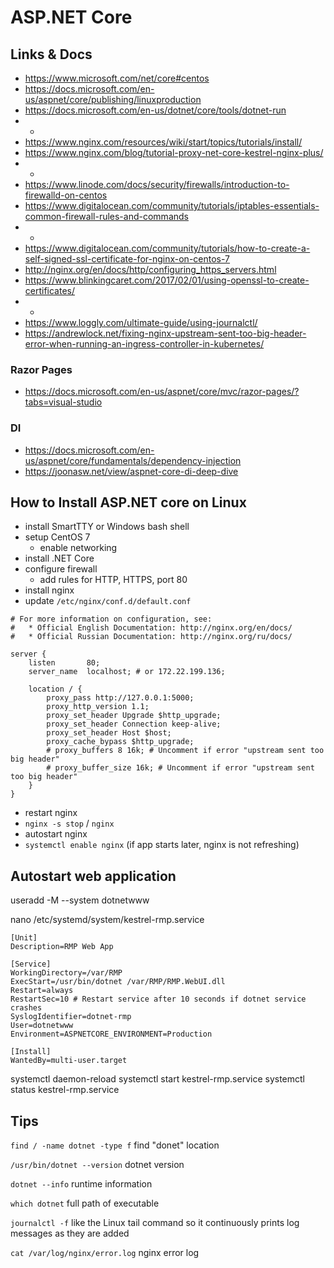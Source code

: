 # ASP.NET Core

## Links & Docs

* https://www.microsoft.com/net/core#centos
* https://docs.microsoft.com/en-us/aspnet/core/publishing/linuxproduction
* https://docs.microsoft.com/en-us/dotnet/core/tools/dotnet-run
* -
* https://www.nginx.com/resources/wiki/start/topics/tutorials/install/
* https://www.nginx.com/blog/tutorial-proxy-net-core-kestrel-nginx-plus/
* -
* https://www.linode.com/docs/security/firewalls/introduction-to-firewalld-on-centos
* https://www.digitalocean.com/community/tutorials/iptables-essentials-common-firewall-rules-and-commands
* -
* https://www.digitalocean.com/community/tutorials/how-to-create-a-self-signed-ssl-certificate-for-nginx-on-centos-7
* http://nginx.org/en/docs/http/configuring_https_servers.html
* https://www.blinkingcaret.com/2017/02/01/using-openssl-to-create-certificates/
* -
* https://www.loggly.com/ultimate-guide/using-journalctl/
* https://andrewlock.net/fixing-nginx-upstream-sent-too-big-header-error-when-running-an-ingress-controller-in-kubernetes/

### Razor Pages

* https://docs.microsoft.com/en-us/aspnet/core/mvc/razor-pages/?tabs=visual-studio

### DI

* https://docs.microsoft.com/en-us/aspnet/core/fundamentals/dependency-injection
* https://joonasw.net/view/aspnet-core-di-deep-dive

## How to Install ASP.NET core on Linux

* install SmartTTY or Windows bash shell
* setup CentOS 7
  * enable networking
* install .NET Core
* configure firewall
  * add rules for HTTP, HTTPS, port 80
* install nginx
* update `/etc/nginx/conf.d/default.conf`
```
# For more information on configuration, see:
#   * Official English Documentation: http://nginx.org/en/docs/
#   * Official Russian Documentation: http://nginx.org/ru/docs/

server {
    listen       80;
    server_name  localhost; # or 172.22.199.136;

    location / {
        proxy_pass http://127.0.0.1:5000;
        proxy_http_version 1.1;
        proxy_set_header Upgrade $http_upgrade;
        proxy_set_header Connection keep-alive;
        proxy_set_header Host $host;
        proxy_cache_bypass $http_upgrade;
		# proxy_buffers 8 16k; # Uncomment if error "upstream sent too big header"
        # proxy_buffer_size 16k; # Uncomment if error "upstream sent too big header"
    }
}
```
* restart nginx
 * `nginx -s stop` / `nginx`
* autostart nginx
 * `systemctl enable nginx` (if app starts later, nginx is not refreshing)


## Autostart web application

useradd -M --system dotnetwww

nano /etc/systemd/system/kestrel-rmp.service

```
[Unit]
Description=RMP Web App

[Service]
WorkingDirectory=/var/RMP
ExecStart=/usr/bin/dotnet /var/RMP/RMP.WebUI.dll
Restart=always
RestartSec=10 # Restart service after 10 seconds if dotnet service crashes
SyslogIdentifier=dotnet-rmp
User=dotnetwww
Environment=ASPNETCORE_ENVIRONMENT=Production

[Install]
WantedBy=multi-user.target
```

systemctl daemon-reload
systemctl start kestrel-rmp.service
systemctl status kestrel-rmp.service

## Tips

`find / -name dotnet -type f` find "donet" location

`/usr/bin/dotnet --version` dotnet version

`dotnet --info` runtime information

`which dotnet` full path of executable

`journalctl -f`  like the Linux tail command so it continuously prints log messages as they are added

`cat /var/log/nginx/error.log` nginx error log

